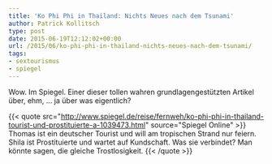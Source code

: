 ```yaml
---
title: 'Ko Phi Phi in Thailand: Nichts Neues nach dem Tsunami'
author: Patrick Kollitsch
type: post
date: 2015-06-19T12:12:02+00:00
url: /2015/06/ko-phi-phi-in-thailand-nichts-neues-nach-dem-tsunami/
tags:
- sextourismus
- spiegel
---
```


Wow. Im Spiegel. Einer dieser tollen wahren grundlagengestützten Artikel über, ehm, ... ja über was eigentlich?

{{< quote src="http://www.spiegel.de/reise/fernweh/ko-phi-phi-in-thailand-tourist-und-prostituierte-a-1039473.html" source="Spiegel Online" >}}
Thomas ist ein deutscher Tourist und will am tropischen Strand nur feiern. Shila ist Prostituierte und wartet auf Kundschaft. Was sie verbindet? Man könnte sagen, die gleiche Trostlosigkeit.
{{< /quote >}}
